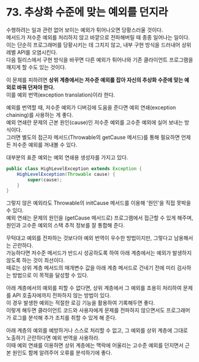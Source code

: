 # 73. 추상화 수준에 맞는 예외를 던지라

수행하려는 일과 관련 없어 보이는 예외가 튀어나오면 당황스러울 것이다.  
메서드가 저수준 예외를 처리하지 않고 바깥으로 전파해버릴 때 종종 일어나는 일이다.  
이는 단순히 프로그래머를 당황시키는 데 그치지 않고, 내부 구현 방식을 드러내어 상위 레벨 API를 오염시킨다.  
다음 릴리스에서 구현 방식을 바꾸면 다른 예외가 튀어나와 기존 클라이언트 프로그램을 깨지게 할 수도 있는 것이다.

이 문제를 피하려면 **상위 계층에서는 저수준 예외를 잡아 자신의 추상화 수준에 맞는 예외로 바꿔 던져야 한다.**  
이를 예외 번역(exception translation)이라 한다.

예외를 번역할 때, 저수준 예외가 디버깅에 도움을 준다면 예외 연쇄(exception chaining)를 사용하는 게 좋다.  
예외 연쇄란 문제의 근본 원인(cause)인 저수준 예외를 고수준 예외에 실어 보내는 방식이다.  
그러면 별도의 접근자 메서드(Throwable의 getCause 메서드)를 통해 필요하면 언제든 저수준 예외를 꺼내볼 수 있다.

대부분의 표준 예외는 예외 연쇄용 생성자를 가지고 있다.

```java
public class HighLevelException extends Exception {
    HighLevelException(Throwable cause) {
        super(cause);
    }
}
```

그렇지 않은 예외라도 Throwable의 initCause 메서드를 이용해 '원인'을 직접 못박을 수 있다.  
예외 연쇄는 문제의 원인을 (getCause 메서드로) 프로그램에서 접근할 수 있게 해주며, 원인과 고수준 예외의 스택 추적 정보를 잘 통합해 준다.

무턱대고 예외를 전파하는 것보다야 예외 번역이 우수한 방법이지만, 그렇다고 남용해서는 곤란하다.  
가능하다면 저수준 메서드가 반드시 성공하도록 하여 아래 계층에서는 예외가 발생하지 않도록 하는 것이 최선이다.  
때로는 상위 계층 메서드의 매개변수 값을 아래 계층 메서드로 건네기 전에 미리 검사하는 방법으로 이 목적을 달성할 수 있다.

아래 계층에서의 예외를 피할 수 없다면, 상위 계층에서 그 예외를 조용히 처리하여 문제를 API 호출자에까지 전파하지 않는 방법이 있다.  
이 경우 발생한 예외는 적절한 로깅 기능을 활용하여 기록해두면 좋다.  
이렇게 해두면 클라이언트 코드와 사용자에게 문제를 전파하지 않으면서도 프로그래머가 로그를 분석해 추가 조치를 취할 수 있게 해 준다.

아래 계층의 예외를 예방하거나 스스로 처리할 수 없고, 그 예외를 상위 계층에 그대로 노출하기 곤란하다면 예외 번역을 사용하라.  
이때 예외 연쇄를 이용하면 상위 계층에는 맥락에 어울리는 고수준 예외를 던지면서 근본 원인도 함께 알려주어 오류를 분석하기에 좋다.
